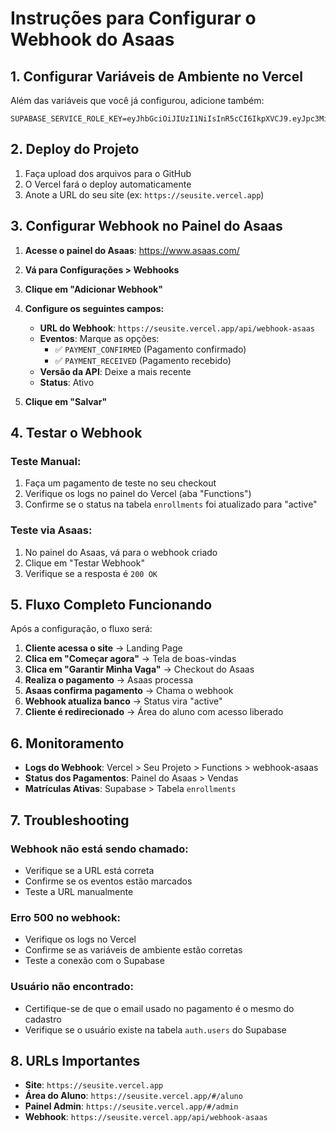 # Instruções para Configurar o Webhook do Asaas

## 1. Configurar Variáveis de Ambiente no Vercel

Além das variáveis que você já configurou, adicione também:

```
SUPABASE_SERVICE_ROLE_KEY=eyJhbGciOiJIUzI1NiIsInR5cCI6IkpXVCJ9.eyJpc3MiOiJzdXBhYmFzZSIsInJlZiI6InZhbnR3d3puc21ybW1uZXdyemlhIiwicm9sZSI6InNlcnZpY2Vfcm9sZSIsImlhdCI6MTc1NDc4MzU5NywiZXhwIjoyMDcwMzU5NTk3fQ.M_Rv_VtOkfT7OiAzSsJ0ZmwqARWVXB_L5_smNCWWcAo
```

## 2. Deploy do Projeto

1. Faça upload dos arquivos para o GitHub
2. O Vercel fará o deploy automaticamente
3. Anote a URL do seu site (ex: `https://seusite.vercel.app`)

## 3. Configurar Webhook no Painel do Asaas

1. **Acesse o painel do Asaas**: https://www.asaas.com/
2. **Vá para Configurações > Webhooks**
3. **Clique em "Adicionar Webhook"**
4. **Configure os seguintes campos:**

   - **URL do Webhook**: `https://seusite.vercel.app/api/webhook-asaas`
   - **Eventos**: Marque as opções:
     - ✅ `PAYMENT_CONFIRMED` (Pagamento confirmado)
     - ✅ `PAYMENT_RECEIVED` (Pagamento recebido)
   - **Versão da API**: Deixe a mais recente
   - **Status**: Ativo

5. **Clique em "Salvar"**

## 4. Testar o Webhook

### Teste Manual:
1. Faça um pagamento de teste no seu checkout
2. Verifique os logs no painel do Vercel (aba "Functions")
3. Confirme se o status na tabela `enrollments` foi atualizado para "active"

### Teste via Asaas:
1. No painel do Asaas, vá para o webhook criado
2. Clique em "Testar Webhook"
3. Verifique se a resposta é `200 OK`

## 5. Fluxo Completo Funcionando

Após a configuração, o fluxo será:

1. **Cliente acessa o site** → Landing Page
2. **Clica em "Começar agora"** → Tela de boas-vindas
3. **Clica em "Garantir Minha Vaga"** → Checkout do Asaas
4. **Realiza o pagamento** → Asaas processa
5. **Asaas confirma pagamento** → Chama o webhook
6. **Webhook atualiza banco** → Status vira "active"
7. **Cliente é redirecionado** → Área do aluno com acesso liberado

## 6. Monitoramento

- **Logs do Webhook**: Vercel > Seu Projeto > Functions > webhook-asaas
- **Status dos Pagamentos**: Painel do Asaas > Vendas
- **Matrículas Ativas**: Supabase > Tabela `enrollments`

## 7. Troubleshooting

### Webhook não está sendo chamado:
- Verifique se a URL está correta
- Confirme se os eventos estão marcados
- Teste a URL manualmente

### Erro 500 no webhook:
- Verifique os logs no Vercel
- Confirme se as variáveis de ambiente estão corretas
- Teste a conexão com o Supabase

### Usuário não encontrado:
- Certifique-se de que o email usado no pagamento é o mesmo do cadastro
- Verifique se o usuário existe na tabela `auth.users` do Supabase

## 8. URLs Importantes

- **Site**: `https://seusite.vercel.app`
- **Área do Aluno**: `https://seusite.vercel.app/#/aluno`
- **Painel Admin**: `https://seusite.vercel.app/#/admin`
- **Webhook**: `https://seusite.vercel.app/api/webhook-asaas`

